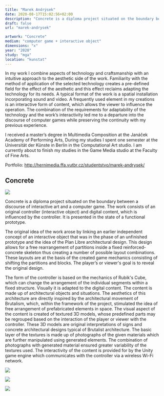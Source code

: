 ```yaml
---
title: "Marek Andrýsek"
date: 2020-08-17T15:02:56+02:00
description: "Concrete is a diploma project situated on the boundary between a discourse of interactive art and a computer game. The work consists of an original controller (interactive object) and digital content, which is influenced by the controller. It is presented in the state of a functional prototype."
draft: false
url: "marek-andrysek"

artwork: "Concrete"
medium: "computer game + interactive object"
dimensions: "x"
year: "2020"
study: "mga"
location: "kunstat"
---
```


In my work I combine aspects of technology and craftsmanship with an intuitive approach to the aesthetic side of the work. Familiarity with the method of application of the selected technology creates a pre-defined field for the effect of the aesthetic and this effect reclaims adapting the technology for its needs. A typical format of the work is a spatial installation incorporating sound and video. A frequently used element in my creations is an interactive form of content, which allows the viewer to influence the operation. The combination of the requirements for adaptability of the technology and the work’s interactivity led me to a departure into the discourse of computer games while preserving the continuity with my previous experience.

I received a master’s degree in Multimedia Composition at the Janáček Academy of Performing Arts, During my studies I spent one semester at the Universität der Künste in Berlin in the Computational Art studio. I am currently about to finish my studies in the Game Media studio at the Faculty of Fine Arts.

Portfolio: http://hernimedia.ffa.vutbr.cz/studentstvo/marek-andrysek/

## Concrete

![](/students/andrysek/1.jpg)

Concrete is a diploma project situated on the boundary between a discourse of interactive art and a computer game. The work consists of an original controller (interactive object) and digital content, which is influenced by the controller. It is presented in the state of a functional prototype.

The original idea of the work arose by linking an earlier independent concept of an interactive object that was in the phase of an unfinished prototype and the idea of the Plan Libre architectural design. This design allows for a free rearrangement of partitions inside a fixed reinforced-concrete skeleton thus creating a number of possible layout combinations. These layouts are at the basis of the created game mechanics consisting of shifting the partitions and blocks. The player’s or viewer's goal is to reveal the original design.

The form of the controller is based on the mechanics of Rubik's Cube, which can change the arrangement of the individual segments within a fixed structure. Visually it is adapted to the digital content. The content is made up of architectural objects and situations. The aesthetics of this architecture are directly inspired by the architectural movement of Brutalism, which, within the framework of the project, stimulated the idea of free arrangement of prefabricated elements in space. The visual aspect of the content is created of textured 3D models, whose predefined parts may be regrouped based on the interaction of the player or viewer with the controller. These 3D models are original interpretations of signs and concrete architectural designs typical of Brutalist architecture. The basic layer of the textures is made up of photographs of the given materials which are further manipulated using generated elements. The combination of photographs with generated material ensured greater variability of the textures used. The interactivity of the content is provided for by the Unity game engine which communicates with the controller via a wireless Wi-Fi network.

![](/students/macenkova/2.jpg)

![](/students/macenkova/3.jpg)

![](/students/macenkova/4.jpg)
